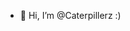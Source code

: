 - 👋 Hi, I’m @Caterpillerz :)

<!---
Caterpillerz/Caterpillerz is a ✨ special ✨ repository because its `README.md` (this file) appears on your GitHub profile.
You can click the Preview link to take a look at your changes.
--->
